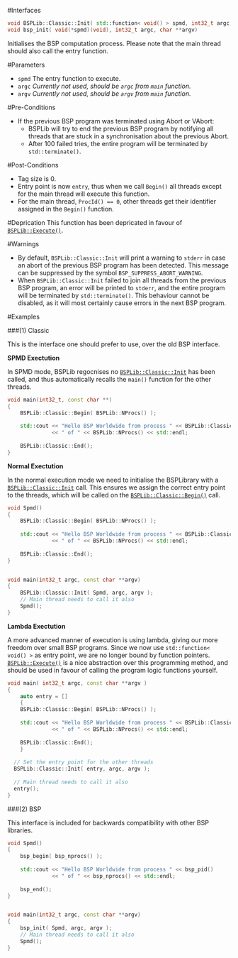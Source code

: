 #Interfaces

```cpp
void BSPLib::Classic::Init( std::function< void() > spmd, int32_t argc, char **argv) // (1) Classic
void bsp_init( void(*spmd)(void), int32_t argc, char **argv)                         // (2) BSP
```

Initialises the BSP computation process. Please note that the main thread should also call the entry function.

#Parameters

* `spmd` The entry function to execute.
* `argc` *Currently not used, should be `argc` from `main` function.*
* `argv` *Currently not used, should be `argv` from `main` function.*

#Pre-Conditions
 * If the previous BSP program was terminated using Abort or VAbort:
    * BSPLib will try to end the previous BSP program by notifying all threads that are stuck in a synchronisation about the previous Abort.
    * After 100 failed tries, the entire program will be terminated by `std::terminate()`.

#Post-Conditions

 * Tag size is 0.
 * Entry point is now `entry`, thus when we call `Begin()` all threads except for the
   main thread will execute this function.
 * For the main thread, `ProcId() == 0`, other threads get their identifier assigned
   in the `Begin()` function.
   
#Deprication
This function has been depricated in favour of [`BSPLib::Execute()`](execute.md).

#Warnings
 * By default, `BSPLib::Classic::Init` will print a warning to `stderr` in case an abort of the previous BSP program has been detected. This message can be suppressed by the symbol `BSP_SUPPRESS_ABORT_WARNING`.
 * When `BSPLib::Classic::Init` failed to join all threads from the previous BSP program, an error will be printed to `stderr`, and the entire program will be terminated by `std::terminate()`. This behaviour cannot be disabled, as it will most certainly cause errors in the next BSP program.
 
#Examples

###(1) Classic

This is the interface one should prefer to use, over the old BSP interface.

**SPMD Exectution**

In SPMD mode, BSPLib regocnises no [`BSPLib::Classic::Init`](init.md) has been called,
and thus automatically recalls the `main()` function for the other threads.

```cpp
void main(int32_t, const char **)
{
    BSPLib::Classic::Begin( BSPLib::NProcs() );
    
    std::cout << "Hello BSP Worldwide from process " << BSPLib::Classic::ProcId() 
              << " of " << BSPLib::NProcs() << std::endl;
    
    BSPLib::Classic::End();
}
```

**Normal Exectution**

In the normal execution mode we need to initialise the BSPLibrary with a [`BSPLib::Classic::Init`](init.md) call.
This ensures we assign the correct entry point to the threads, which will be called on the
[`BSPLib::Classic::Begin()`](begin.md) call.

```cpp
void Spmd()
{  
    BSPLib::Classic::Begin( BSPLib::NProcs() );
    
    std::cout << "Hello BSP Worldwide from process " << BSPLib::Classic::ProcId() 
              << " of " << BSPLib::NProcs() << std::endl;
              
    BSPLib::Classic::End();
}


void main(int32_t argc, const char **argv)
{
    BSPLib::Classic::Init( Spmd, argc, argv );
    // Main thread needs to call it also
    Spmd();
}
```

**Lambda Exectution**

A more advanced manner of execution is using lambda, giving our 
more freedom over small BSP programs. Since we now use `std::function< void() >`
as entry point, we are no longer bound by function pointers. [`BSPLib::Execute()`](execute.md)
is a nice abstraction over this programming method, and should be used in favour of calling the
program logic functions yourself.

```cpp
void main( int32_t argc, const char **argv )
{
	auto entry = []
	{
    BSPLib::Classic::Begin( BSPLib::NProcs() );
    
    std::cout << "Hello BSP Worldwide from process " << BSPLib::Classic::ProcId() 
              << " of " << BSPLib::NProcs() << std::endl;
        
    BSPLib::Classic::End();
	}
	
  // Set the entry point for the other threads
  BSPLib::Classic::Init( entry, argc, argv );
  
  // Main thread needs to call it also
  entry();
}
```

###(2) BSP

This interface is included for backwards compatibility with other BSP libraries.

```cpp
void Spmd()
{  
    bsp_begin( bsp_nprocs() );
    
    std::cout << "Hello BSP Worldwide from process " << bsp_pid() 
              << " of " << bsp_nprocs() << std::endl;
              
    bsp_end();
}


void main(int32_t argc, const char **argv)
{
    bsp_init( Spmd, argc, argv );
    // Main thread needs to call it also
    Spmd();
}
```